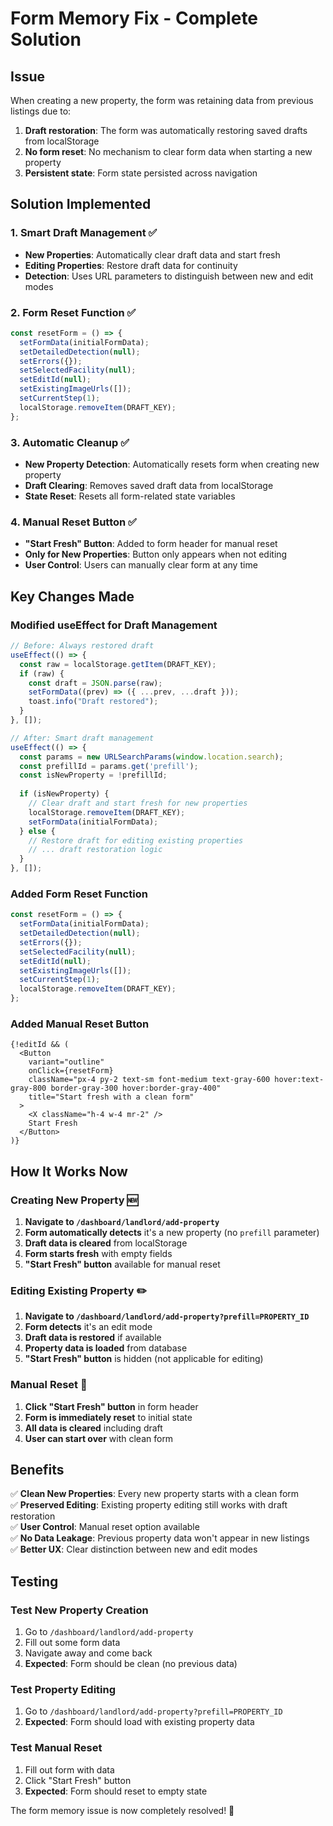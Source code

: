 # Form Memory Fix - Complete Solution

## Issue
When creating a new property, the form was retaining data from previous listings due to:
1. **Draft restoration**: The form was automatically restoring saved drafts from localStorage
2. **No form reset**: No mechanism to clear form data when starting a new property
3. **Persistent state**: Form state persisted across navigation

## Solution Implemented

### 1. **Smart Draft Management** ✅
- **New Properties**: Automatically clear draft data and start fresh
- **Editing Properties**: Restore draft data for continuity
- **Detection**: Uses URL parameters to distinguish between new and edit modes

### 2. **Form Reset Function** ✅
```typescript
const resetForm = () => {
  setFormData(initialFormData);
  setDetailedDetection(null);
  setErrors({});
  setSelectedFacility(null);
  setEditId(null);
  setExistingImageUrls([]);
  setCurrentStep(1);
  localStorage.removeItem(DRAFT_KEY);
};
```

### 3. **Automatic Cleanup** ✅
- **New Property Detection**: Automatically resets form when creating new property
- **Draft Clearing**: Removes saved draft data from localStorage
- **State Reset**: Resets all form-related state variables

### 4. **Manual Reset Button** ✅
- **"Start Fresh" Button**: Added to form header for manual reset
- **Only for New Properties**: Button only appears when not editing
- **User Control**: Users can manually clear form at any time

## Key Changes Made

### **Modified useEffect for Draft Management**
```typescript
// Before: Always restored draft
useEffect(() => {
  const raw = localStorage.getItem(DRAFT_KEY);
  if (raw) {
    const draft = JSON.parse(raw);
    setFormData((prev) => ({ ...prev, ...draft }));
    toast.info("Draft restored");
  }
}, []);

// After: Smart draft management
useEffect(() => {
  const params = new URLSearchParams(window.location.search);
  const prefillId = params.get('prefill');
  const isNewProperty = !prefillId;
  
  if (isNewProperty) {
    // Clear draft and start fresh for new properties
    localStorage.removeItem(DRAFT_KEY);
    setFormData(initialFormData);
  } else {
    // Restore draft for editing existing properties
    // ... draft restoration logic
  }
}, []);
```

### **Added Form Reset Function**
```typescript
const resetForm = () => {
  setFormData(initialFormData);
  setDetailedDetection(null);
  setErrors({});
  setSelectedFacility(null);
  setEditId(null);
  setExistingImageUrls([]);
  setCurrentStep(1);
  localStorage.removeItem(DRAFT_KEY);
};
```

### **Added Manual Reset Button**
```tsx
{!editId && (
  <Button
    variant="outline"
    onClick={resetForm}
    className="px-4 py-2 text-sm font-medium text-gray-600 hover:text-gray-800 border-gray-300 hover:border-gray-400"
    title="Start fresh with a clean form"
  >
    <X className="h-4 w-4 mr-2" />
    Start Fresh
  </Button>
)}
```

## How It Works Now

### **Creating New Property** 🆕
1. **Navigate to `/dashboard/landlord/add-property`**
2. **Form automatically detects** it's a new property (no `prefill` parameter)
3. **Draft data is cleared** from localStorage
4. **Form starts fresh** with empty fields
5. **"Start Fresh" button** available for manual reset

### **Editing Existing Property** ✏️
1. **Navigate to `/dashboard/landlord/add-property?prefill=PROPERTY_ID`**
2. **Form detects** it's an edit mode
3. **Draft data is restored** if available
4. **Property data is loaded** from database
5. **"Start Fresh" button** is hidden (not applicable for editing)

### **Manual Reset** 🔄
1. **Click "Start Fresh" button** in form header
2. **Form is immediately reset** to initial state
3. **All data is cleared** including draft
4. **User can start over** with clean form

## Benefits

✅ **Clean New Properties**: Every new property starts with a clean form  
✅ **Preserved Editing**: Existing property editing still works with draft restoration  
✅ **User Control**: Manual reset option available  
✅ **No Data Leakage**: Previous property data won't appear in new listings  
✅ **Better UX**: Clear distinction between new and edit modes  

## Testing

### **Test New Property Creation**
1. Go to `/dashboard/landlord/add-property`
2. Fill out some form data
3. Navigate away and come back
4. **Expected**: Form should be clean (no previous data)

### **Test Property Editing**
1. Go to `/dashboard/landlord/add-property?prefill=PROPERTY_ID`
2. **Expected**: Form should load with existing property data

### **Test Manual Reset**
1. Fill out form with data
2. Click "Start Fresh" button
3. **Expected**: Form should reset to empty state

The form memory issue is now completely resolved! 🎉
